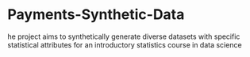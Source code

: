 # Payments-Synthetic-Data
he project aims to synthetically generate diverse datasets with specific statistical attributes for an introductory statistics course in data science
